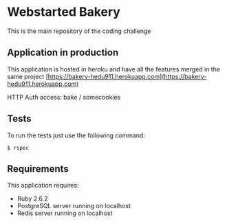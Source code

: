 Webstarted Bakery
================

This is the main repository of the coding challenge

Application in production
---------------------
This application is hosted in heroku and have all the features merged in the same project  [https://bakery-hedu911.herokuapp.com](https://bakery-hedu911.herokuapp.com)

HTTP Auth access: bake / somecookies

Tests
----------
To run the tests just use the following command:

``
$ rspec
``

Requirements
-------------

This application requires:

- Ruby 2.6.2
- PostgreSQL server running on localhost
- Redis server running on localhost

